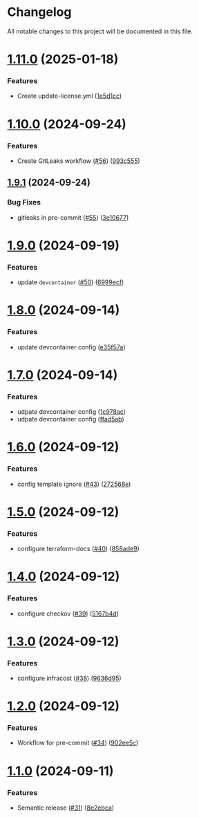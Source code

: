 # Changelog

All notable changes to this project will be documented in this file.

# [1.11.0](https://github.com/duyluann/terraform-repo-template/compare/v1.10.0...v1.11.0) (2025-01-18)


### Features

* Create update-license.yml ([1e5d1cc](https://github.com/duyluann/terraform-repo-template/commit/1e5d1cc8848760be4b2107046d308864c83f7fcd))

# [1.10.0](https://github.com/duyluann/terraform-repo-template/compare/v1.9.1...v1.10.0) (2024-09-24)


### Features

* Create GitLeaks workflow ([#56](https://github.com/duyluann/terraform-repo-template/issues/56)) ([993c555](https://github.com/duyluann/terraform-repo-template/commit/993c55508ea28e70466ac766eabb65c1fe93bad1))

## [1.9.1](https://github.com/duyluann/terraform-repo-template/compare/v1.9.0...v1.9.1) (2024-09-24)


### Bug Fixes

* gitleaks in pre-commit ([#55](https://github.com/duyluann/terraform-repo-template/issues/55)) ([3e10677](https://github.com/duyluann/terraform-repo-template/commit/3e106779830d187c6c5ed60bf5069e0ed59a033f))

# [1.9.0](https://github.com/duyluann/terraform-repo-template/compare/v1.8.0...v1.9.0) (2024-09-19)


### Features

* update `devcontainer` ([#50](https://github.com/duyluann/terraform-repo-template/issues/50)) ([6999ecf](https://github.com/duyluann/terraform-repo-template/commit/6999ecfee2186144a68f3a33e6f5620ab119b88a))

# [1.8.0](https://github.com/duyluann/terraform-repo-template/compare/v1.7.0...v1.8.0) (2024-09-14)


### Features

* update devcontainer config ([e35f57a](https://github.com/duyluann/terraform-repo-template/commit/e35f57ad6a9218050a3746a14d61cbc34a154f59))

# [1.7.0](https://github.com/duyluann/terraform-repo-template/compare/v1.6.0...v1.7.0) (2024-09-14)


### Features

* udpate devcontainer config ([1c978ac](https://github.com/duyluann/terraform-repo-template/commit/1c978acd63d0f1b4ec8d5f39c8c1ae974a73cb6b))
* udpate devcontainer config ([ffad5ab](https://github.com/duyluann/terraform-repo-template/commit/ffad5abdb5264316046a32f6c966bf4290870aec))

# [1.6.0](https://github.com/duyluann/terraform-repo-template/compare/v1.5.0...v1.6.0) (2024-09-12)


### Features

* config template ignore ([#43](https://github.com/duyluann/terraform-repo-template/issues/43)) ([272568e](https://github.com/duyluann/terraform-repo-template/commit/272568e79298f2dffaffc938b9e5fef12bf4fbd5))

# [1.5.0](https://github.com/duyluann/terraform-repo-template/compare/v1.4.0...v1.5.0) (2024-09-12)


### Features

* configure terraform-docs ([#40](https://github.com/duyluann/terraform-repo-template/issues/40)) ([858ade9](https://github.com/duyluann/terraform-repo-template/commit/858ade92f5747ead9072320b5ce5ed6dc63c0789))

# [1.4.0](https://github.com/duyluann/terraform-repo-template/compare/v1.3.0...v1.4.0) (2024-09-12)


### Features

* configure checkov ([#39](https://github.com/duyluann/terraform-repo-template/issues/39)) ([5167b4d](https://github.com/duyluann/terraform-repo-template/commit/5167b4ddb3e2cb627b2ae0ec5766668d400f0705))

# [1.3.0](https://github.com/duyluann/terraform-repo-template/compare/v1.2.0...v1.3.0) (2024-09-12)


### Features

* configure infracost ([#38](https://github.com/duyluann/terraform-repo-template/issues/38)) ([9636d95](https://github.com/duyluann/terraform-repo-template/commit/9636d95ecf1977f9e55152f0c2f3228637fa9193))

# [1.2.0](https://github.com/duyluann/terraform-repo-template/compare/v1.1.0...v1.2.0) (2024-09-12)


### Features

* Workflow for pre-commit ([#34](https://github.com/duyluann/terraform-repo-template/issues/34)) ([902ee5c](https://github.com/duyluann/terraform-repo-template/commit/902ee5cefe8467bbbbf787b0c0b490dfff8f677a))

# [1.1.0](https://github.com/duyluann/terraform-repo-template/compare/v1.0.2...v1.1.0) (2024-09-11)


### Features

* Semantic release ([#31](https://github.com/duyluann/terraform-repo-template/issues/31)) ([8e2ebca](https://github.com/duyluann/terraform-repo-template/commit/8e2ebcab3256214dbc24f3b938f462e23a38a934))
